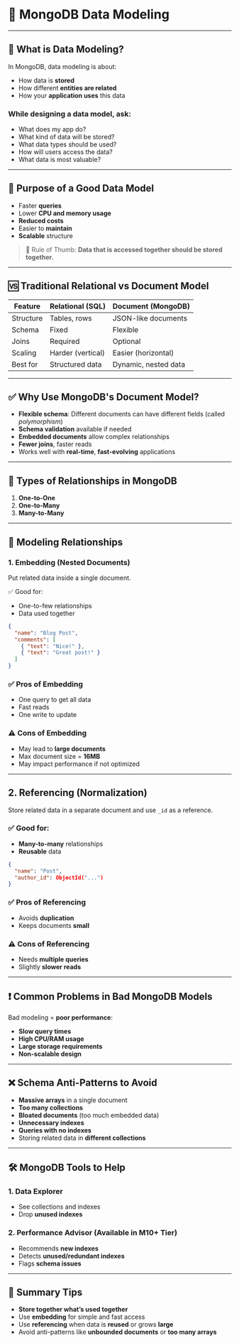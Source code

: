 # 📘 MongoDB Data Modeling 

---

## 📌 What is Data Modeling?

In MongoDB, data modeling is about:

- How data is **stored**
- How different **entities are related**
- How your **application uses** this data

### While designing a data model, ask:
- What does my app do?
- What kind of data will be stored?
- What data types should be used?
- How will users access the data?
- What data is most valuable?

---

## 🎯 Purpose of a Good Data Model

- Faster **queries**
- Lower **CPU and memory usage**
- **Reduced costs**
- Easier to **maintain**
- **Scalable** structure

> 📘 Rule of Thumb: **Data that is accessed together should be stored together.**

---

## 🆚 Traditional Relational vs Document Model

| Feature     | Relational (SQL)  | Document (MongoDB)     |
|-------------|-------------------|-------------------------|
| Structure   | Tables, rows      | JSON-like documents     |
| Schema      | Fixed             | Flexible                |
| Joins       | Required          | Optional                |
| Scaling     | Harder (vertical) | Easier (horizontal)     |
| Best for    | Structured data   | Dynamic, nested data    |

---

## ✅ Why Use MongoDB's Document Model?

- **Flexible schema**: Different documents can have different fields (called *polymorphism*)
- **Schema validation** available if needed
- **Embedded documents** allow complex relationships
- **Fewer joins**, faster reads
- Works well with **real-time**, **fast-evolving** applications

---

## 🔗 Types of Relationships in MongoDB

1. **One-to-One**
2. **One-to-Many**
3. **Many-to-Many**

---

## 🧩 Modeling Relationships

### 1. Embedding (Nested Documents)

Put related data inside a single document.

✅ Good for:
- One-to-few relationships
- Data used together

```json
{
  "name": "Blog Post",
  "comments": [
    { "text": "Nice!" },
    { "text": "Great post!" }
  ]
}
```
### ✅ Pros of Embedding

- One query to get all data  
- Fast reads  
- One write to update  

### ⚠️ Cons of Embedding

- May lead to **large documents**  
- Max document size = **16MB**  
- May impact performance if not optimized  

---

## 2. Referencing (Normalization)

Store related data in a separate document and use `_id` as a reference.

### ✅ Good for:

- **Many-to-many** relationships  
- **Reusable** data  

```json
{
  "name": "Post",
  "author_id": ObjectId("...")
}
```
### ✅ Pros of Referencing

- Avoids **duplication**  
- Keeps documents **small**  

### ⚠️ Cons of Referencing

- Needs **multiple queries**  
- Slightly **slower reads**  

---

## ❗ Common Problems in Bad MongoDB Models

Bad modeling = **poor performance**:

- **Slow query times**  
- **High CPU/RAM usage**  
- **Large storage requirements**  
- **Non-scalable design**  

---

## ❌ Schema Anti-Patterns to Avoid

- **Massive arrays** in a single document  
- **Too many collections**  
- **Bloated documents** (too much embedded data)  
- **Unnecessary indexes**  
- **Queries with no indexes**  
- Storing related data in **different collections**  

---

## 🛠 MongoDB Tools to Help

### 1. Data Explorer

- See collections and indexes  
- Drop **unused indexes**  

### 2. Performance Advisor (Available in M10+ Tier)

- Recommends **new indexes**  
- Detects **unused/redundant indexes**  
- Flags **schema issues**  

---

## 🔁 Summary Tips

- **Store together what’s used together**  
- Use **embedding** for simple and fast access  
- Use **referencing** when data is **reused** or grows **large**  
- Avoid anti-patterns like **unbounded documents** or **too many arrays**
